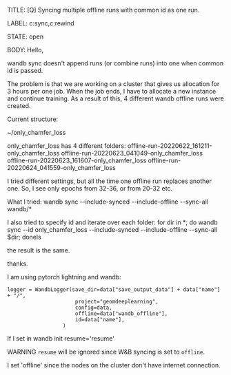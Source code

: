 TITLE:
[Q] Syncing multiple offline runs with common id as one run.

LABEL:
c:sync,c:rewind

STATE:
open

BODY:
Hello,

wandb sync doesn't append runs (or combine runs) into one when common id is passed. 

The problem is that we are working on a cluster that gives us allocation for 3 hours per one job. When the job ends, I have to allocate a new instance and continue training. As a result of this, 4 different wandb offline runs were created.

Current structure:

~/only_chamfer_loss

only_chamfer_loss has 4 different folders:
offline-run-20220622_161211-only_chamfer_loss
offline-run-20220623_041049-only_chamfer_loss
offline-run-20220623_161607-only_chamfer_loss
offline-run-20220624_041559-only_chamfer_loss

I tried different settings, but all the time one offline run replaces another one. So, I see only epochs from 32-36, or from 20-32 etc.


What I tried:
wandb sync --include-synced --include-offline --sync-all wandb/*

I also tried to specify id and iterate over each folder:
 for dir in *; do wandb sync --id only_chamfer_loss --include-synced --include-offline --sync-all $dir; donels

the result is the same.

thanks.

I am using pytorch lightning and wandb:
```
logger = WandbLogger(save_dir=data["save_output_data"] + data["name"] + "/",
                      project="geomdeeplearning",
                      config=data,
                      offline=data["wandb_offline"],
                      id=data["name"],
                  )
```

If I set in wandb init resume='resume'

WARNING `resume` will be ignored since W&B syncing is set to `offline`.

I set 'offline' since the nodes on the cluster don't have internet connection.






